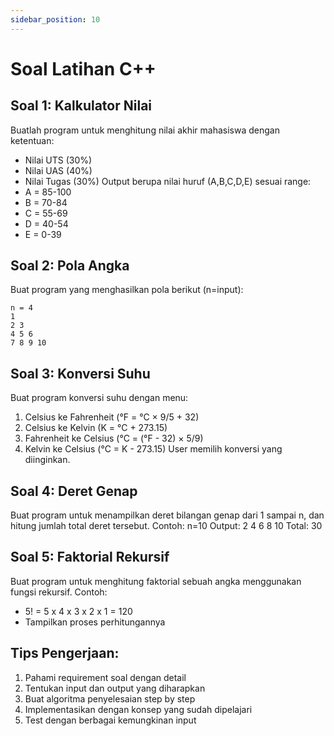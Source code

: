 ```yaml
---
sidebar_position: 10
---
```


# Soal Latihan C++

## Soal 1: Kalkulator Nilai
Buatlah program untuk menghitung nilai akhir mahasiswa dengan ketentuan:
- Nilai UTS (30%)
- Nilai UAS (40%) 
- Nilai Tugas (30%)
Output berupa nilai huruf (A,B,C,D,E) sesuai range:
- A = 85-100
- B = 70-84
- C = 55-69
- D = 40-54
- E = 0-39


## Soal 2: Pola Angka
Buat program yang menghasilkan pola berikut (n=input):
```
n = 4
1
2 3
4 5 6
7 8 9 10
```

## Soal 3: Konversi Suhu
Buat program konversi suhu dengan menu:
1. Celsius ke Fahrenheit (°F = °C × 9/5 + 32)
2. Celsius ke Kelvin (K = °C + 273.15)
3. Fahrenheit ke Celsius (°C = (°F - 32) × 5/9)
4. Kelvin ke Celsius (°C = K - 273.15)
User memilih konversi yang diinginkan.

## Soal 4: Deret Genap
Buat program untuk menampilkan deret bilangan genap dari 1 sampai n, 
dan hitung jumlah total deret tersebut.
Contoh: n=10
Output: 2 4 6 8 10
Total: 30

## Soal 5: Faktorial Rekursif
Buat program untuk menghitung faktorial sebuah angka menggunakan fungsi rekursif.
Contoh: 
- 5! = 5 x 4 x 3 x 2 x 1 = 120
- Tampilkan proses perhitungannya


## Tips Pengerjaan:
1. Pahami requirement soal dengan detail
2. Tentukan input dan output yang diharapkan
3. Buat algoritma penyelesaian step by step
4. Implementasikan dengan konsep yang sudah dipelajari
5. Test dengan berbagai kemungkinan input